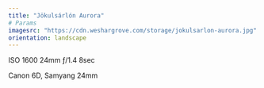 ```yaml
---
title: "Jökulsárlón Aurora"
# Params
imagesrc: "https://cdn.weshargrove.com/storage/jokulsarlon-aurora.jpg"
orientation: landscape
---
```


ISO 1600 24mm ƒ/1.4 8sec

Canon 6D, Samyang 24mm
